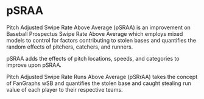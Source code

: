 # pSRAA
Pitch Adjusted Swipe Rate Above Average (pSRAA) is an improvement on Baseball Prospectus Swipe Rate Above Average which employs mixed models to control for factors contributing to stolen bases and quantifies the random effects of pitchers, catchers, and runners.

pSRAA adds the effects of pitch locations, speeds, and categories to improve upon pSRAA. 

Pitch Adjusted Swipe Rate Runs Above Average (pSRrAA) takes the concept of FanGraphs wSB and quantifies the stolen base and caught stealing run value of each player to their respective teams.


